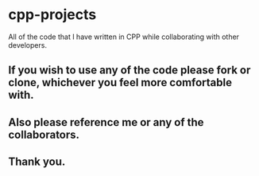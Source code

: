 # cpp-projects
All of the code that I have written in CPP while collaborating with other developers. 
## If you wish to use any of the code please fork or clone, whichever you feel more comfortable with.
## Also please reference me or any of the collaborators. 
## Thank you.



